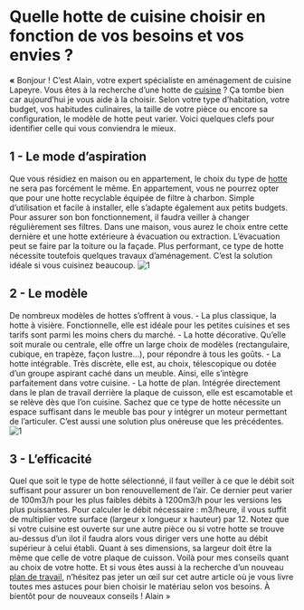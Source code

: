 ##
# **Quelle hotte de cuisine choisir en fonction de vos besoins et vos envies ?**
**«** Bonjour !
C’est Alain, votre expert spécialiste en aménagement de cuisine Lapeyre.
Vous êtes à la recherche d’une hotte de [cuisine](https://www.lapeyre.fr/cuisine-CCU0001) ? Ça tombe bien car aujourd’hui je vous aide à la choisir. Selon votre type d’habitation, votre budget, vos habitudes culinaires, la taille de votre pièce ou encore sa configuration, le modèle de hotte peut varier. Voici quelques clefs pour identifier celle qui vous conviendra le mieux.
## **1 - Le mode d’aspiration**
Que vous résidiez en maison ou en appartement, le choix du type de [hotte](https://www.lapeyre.fr/hottes-CCN0102) ne sera pas forcément le même. En appartement, vous ne pourrez opter que pour une hotte recyclable équipée de filtre à charbon. Simple d’utilisation et facile à installer, elle s’adapte également aux petits budgets. Pour assurer son bon fonctionnement, il faudra veiller à changer régulièrement ses filtres. Dans une maison, vous aurez le choix entre cette dernière et une hotte extérieure à évacuation ou extraction. L’évacuation peut se faire par la toiture ou la façade. Plus performant, ce type de hotte nécessite toutefois quelques travaux d’aménagement. C’est la solution idéale si vous cuisinez beaucoup.
![1](http://www.lapeyre.fr/img/contrib/32e47f8610202b81/hotte-ok.jpg)
## **2 - Le modèle**
De nombreux modèles de hottes s’offrent à vous.
\- La plus classique, la hotte à visière. Fonctionnelle, elle est idéale pour les petites cuisines et ses tarifs sont parmi les moins chers du marché.
\- La hotte décorative. Qu’elle soit murale ou centrale, elle offre un large choix de modèles (rectangulaire, cubique, en trapèze, façon lustre…), pour répondre à tous les goûts.
\- La hotte intégrable. Très discrète, elle est, au choix, télescopique ou dotée d’un groupe aspirant caché dans un meuble. Ainsi, elle s’intègre parfaitement dans votre cuisine.
\- La hotte de plan. Intégrée directement dans le plan de travail derrière la plaque de cuisson, elle est escamotable et se relève dès que l’on cuisine. Sachez que ce type de hotte nécessite un espace suffisant dans le meuble bas pour y intégrer un moteur permettant de l’articuler. C’est aussi une solution plus onéreuse que les précédentes.
![1](http://www.lapeyre.fr/img/contrib/32e47f8610202b8c/cuisine-lampe-ok.jpg)
## **3 - L’efficacité**
Quel que soit le type de hotte sélectionné, il faut veiller à ce que le débit soit suffisant pour assurer un bon renouvellement de l’air. Ce dernier peut varier de 100m3/h pour les plus faibles débits à 1200m3/h pour les versions les plus puissantes. Pour calculer le débit nécessaire : m3/heure, il vous suffit de multiplier votre surface (largeur x longueur x hauteur) par 12. Notez que si votre cuisine est ouverte sur une autre pièce ou si votre hotte se trouve au-dessus d’un ilot il faudra alors vous diriger vers une hotte au débit supérieur à celui établi. Quant à ses dimensions, sa largeur doit être la même que celle de votre plaque de cuisson.
Voilà pour mes conseils quant au choix de votre hotte. Et si vous êtes aussi à la recherche d’un nouveau [plan de travail](https://www.lapeyre.fr/plans-travail-CCN0091), n’hésitez pas jeter un œil sur cet autre article où je vous livre toutes mes astuces pour bien choisir le matériau selon vos besoins.
À bientôt pour de nouveaux conseils !
Alain »